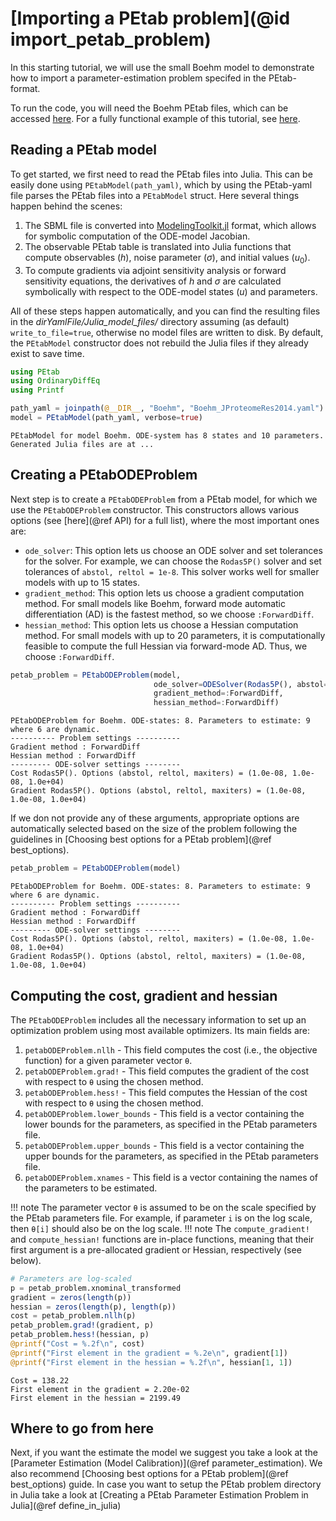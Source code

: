 # [Importing a PEtab problem](@id import_petab_problem)

In this starting tutorial, we will use the small Boehm model to demonstrate how to import a parameter-estimation problem specifed in the PEtab-format.

To run the code, you will need the Boehm PEtab files, which can be accessed [here](https://github.com/sebapersson/PEtab.jl/tree/main/examples/Boehm). For a fully functional example of this tutorial, see [here](https://github.com/sebapersson/PEtab.jl/tree/main/examples/Boehm.jl).

## Reading a PEtab model

To get started, we first need to read the PEtab files into Julia. This can be easily done using `PEtabModel(path_yaml)`, which by using the PEtab-yaml file parses the PEtab files into a `PEtabModel` struct. Here several things happen behind the scenes:

1. The SBML file is converted into [ModelingToolkit.jl](https://github.com/SciML/ModelingToolkit.jl) format, which allows for symbolic computation of the ODE-model Jacobian.
2. The observable PEtab table is translated into Julia functions that compute observables ($h$), noise parameter ($\sigma$), and initial values ($u_0$).
3. To compute gradients via adjoint sensitivity analysis or forward sensitivity equations, the derivatives of $h$ and $\sigma$ are calculated symbolically with respect to the ODE-model states ($u$) and parameters.

All of these steps happen automatically, and you can find the resulting files in the *dirYamlFile/Julia_model_files/* directory assuming (as default) `write_to_file=true`, otherwise no model files are written to disk. By default, the `PEtabModel` constructor does not rebuild the Julia files if they already exist to save time.

```julia
using PEtab
using OrdinaryDiffEq
using Printf

path_yaml = joinpath(@__DIR__, "Boehm", "Boehm_JProteomeRes2014.yaml")
model = PEtabModel(path_yaml, verbose=true)
```
```
PEtabModel for model Boehm. ODE-system has 8 states and 10 parameters.
Generated Julia files are at ...
```

## Creating a PEtabODEProblem

Next step is to create a `PEtabODEProblem` from a PEtab model, for which we use the `PEtabODEProblem` constructor. This constructors allows various options (see [here](@ref API) for a full list), where the most important ones are:

* `ode_solver`: This option lets us choose an ODE solver and set tolerances for the solver. For example, we can choose the `Rodas5P()` solver and set tolerances of `abstol, reltol = 1e-8`. This solver works well for smaller models with up to 15 states.
* `gradient_method`: This option lets us choose a gradient computation method. For small models like Boehm, forward mode automatic differentiation (AD) is the fastest method, so we choose `:ForwardDiff`.
* `hessian_method`: This option lets us choose a Hessian computation method. For small models with up to 20 parameters, it is computationally feasible to compute the full Hessian via forward-mode AD. Thus, we choose `:ForwardDiff`.

```julia
petab_problem = PEtabODEProblem(model, 
                                ode_solver=ODESolver(Rodas5P(), abstol=1e-8, reltol=1e-8), 
                                gradient_method=:ForwardDiff, 
                                hessian_method=:ForwardDiff)
```
```
PEtabODEProblem for Boehm. ODE-states: 8. Parameters to estimate: 9 where 6 are dynamic.
---------- Problem settings ----------
Gradient method : ForwardDiff
Hessian method : ForwardDiff
--------- ODE-solver settings --------
Cost Rodas5P(). Options (abstol, reltol, maxiters) = (1.0e-08, 1.0e-08, 1.0e+04)
Gradient Rodas5P(). Options (abstol, reltol, maxiters) = (1.0e-08, 1.0e-08, 1.0e+04)
```

If we don not provide any of these arguments, appropriate options are automatically selected based on the size of the problem following the guidelines in [Choosing best options for a PEtab problem](@ref best_options).

```julia
petab_problem = PEtabODEProblem(model)
```
```
PEtabODEProblem for Boehm. ODE-states: 8. Parameters to estimate: 9 where 6 are dynamic.
---------- Problem settings ----------
Gradient method : ForwardDiff
Hessian method : ForwardDiff
--------- ODE-solver settings --------
Cost Rodas5P(). Options (abstol, reltol, maxiters) = (1.0e-08, 1.0e-08, 1.0e+04)
Gradient Rodas5P(). Options (abstol, reltol, maxiters) = (1.0e-08, 1.0e-08, 1.0e+04)
```

## Computing the cost, gradient and hessian

The `PEtabODEProblem` includes all the necessary information to set up an optimization problem using most available optimizers. Its main fields are:

1. `petabODEProblem.nllh` - This field computes the cost (i.e., the objective function) for a given parameter vector `θ`.
2. `petabODEProblem.grad!` - This field computes the gradient of the cost with respect to `θ` using the chosen method.
3. `petabODEProblem.hess!` - This field computes the Hessian of the cost with respect to `θ` using the chosen method.
4. `petabODEProblem.lower_bounds` - This field is a vector containing the lower bounds for the parameters, as specified in the PEtab parameters file.
5. `petabODEProblem.upper_bounds` - This field is a vector containing the upper bounds for the parameters, as specified in the PEtab parameters file.
6. `petabODEProblem.xnames` - This field is a vector containing the names of the parameters to be estimated.

!!! note
    The parameter vector `θ` is assumed to be on the scale specified by the PEtab parameters file. For example, if parameter `i` is on the log scale, then `θ[i]` should also be on the log scale.
!!! note
    The `compute_gradient!` and `compute_hessian!` functions are in-place functions, meaning that their first argument is a pre-allocated gradient or Hessian, respectively (see below).

```julia
# Parameters are log-scaled
p = petab_problem.xnominal_transformed 
gradient = zeros(length(p))
hessian = zeros(length(p), length(p))
cost = petab_problem.nllh(p)
petab_problem.grad!(gradient, p)
petab_problem.hess!(hessian, p)
@printf("Cost = %.2f\n", cost)
@printf("First element in the gradient = %.2e\n", gradient[1])
@printf("First element in the hessian = %.2f\n", hessian[1, 1])
```
```
Cost = 138.22
First element in the gradient = 2.20e-02
First element in the hessian = 2199.49
```

## Where to go from here

Next, if you want the estimate the model we suggest you take a look at the [Parameter Estimation (Model Calibration)](@ref parameter_estimation). We also recommend [Choosing best options for a PEtab problem](@ref best_options) guide. In case you want to setup the PEtab problem directory in Julia take a look at [Creating a PEtab Parameter Estimation Problem in Julia](@ref define_in_julia)